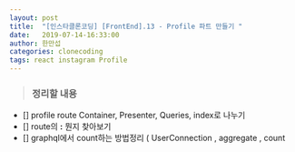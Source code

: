 ```yaml
---
layout: post
title:  "[인스타클론코딩] [FrontEnd].13 - Profile 파트 만들기 "
date:   2019-07-14-16:33:00
author: 한만섭
categories: clonecoding
tags: react instagram Profile
---
```



> ### 정리할 내용 

- [] profile route Container, Presenter, Queries, index로 나누기  
- [] route의 **:** 뭔지 찾아보기 
- [] graphql에서 count하는 방법정리 ( UserConnection , aggregate , count


